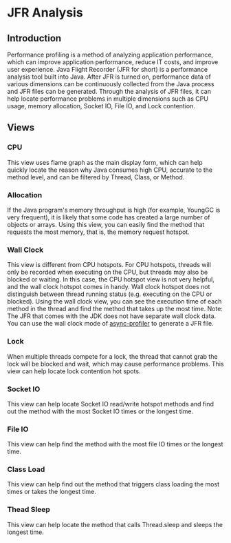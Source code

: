 # JFR Analysis

## Introduction

Performance profiling is a method of analyzing application performance, which can improve application performance, reduce IT costs, and improve user experience.
Java Flight Recorder (JFR for short) is a performance analysis tool built into Java.
After JFR is turned on, performance data of various dimensions can be continuously collected from the Java process and JFR files can be generated.
Through the analysis of JFR files, it can help locate performance problems in multiple dimensions such as CPU usage, memory allocation, Socket IO, File IO, and Lock contention.

## Views

### CPU

This view uses flame graph as the main display form, which can help quickly locate the reason why Java consumes high CPU, accurate to the method level, and can be filtered by Thread, Class, or Method.

### Allocation

If the Java program's memory throughput is high (for example, YoungGC is very frequent), it is likely that some code has created a large number of objects or arrays.
Using this view, you can easily find the method that requests the most memory, that is, the memory request hotspot.

### Wall Clock

This view is different from CPU hotspots. For CPU hotspots, threads will only be recorded when executing on the CPU, but threads may also be blocked or waiting. In this case, the CPU hotspot view is not very helpful, and the wall clock hotspot comes in handy. Wall clock hotspot does not distinguish between thread running status (e.g. executing on the CPU or blocked). Using the wall clock view, you can see the execution time of each method in the thread and find the method that takes up the most time. Note: The JFR that comes with the JDK does not have separate wall clock data. You can use the wall clock mode of [async-profiler](https://github.com/async-profiler/async-profiler) to generate a JFR file.

### Lock

When multiple threads compete for a lock, the thread that cannot grab the lock will be blocked and wait, which may cause performance problems. This view can help locate lock contention hot spots.

### Socket IO

This view can help locate Socket IO read/write hotspot methods and find out the method with the most Socket IO times or the longest time.

### File IO

This view can help find the method with the most file IO times or the longest time.

### Class Load

This view can help find out the method that triggers class loading the most times or takes the longest time.

### Thead Sleep

This view can help locate the method that calls Thread.sleep and sleeps the longest time.